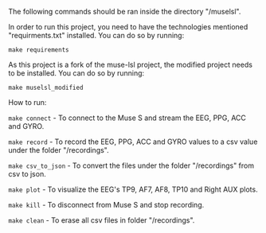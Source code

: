 The following commands should be ran inside the directory "/muselsl".

In order to run this project, you need to have the technologies mentioned "requirments.txt" installed. You can do so by running:

```make requirements```

As this project is a fork of the muse-lsl project, the modified project needs to be installed. You can do so by running:

```make muselsl_modified```

How to run: 

```make connect``` - To connect to the Muse S and stream the EEG, PPG, ACC and GYRO.

```make record``` - To record the EEG, PPG, ACC and GYRO values to a csv value under the folder "/recordings".

```make csv_to_json``` - To convert the files under the folder "/recordings" from csv to json.

```make plot``` - To visualize the EEG's TP9, AF7, AF8, TP10 and Right AUX plots.

```make kill``` - To disconnect from Muse S and stop recording. 

```make clean``` - To erase all csv files in folder "/recordings".




